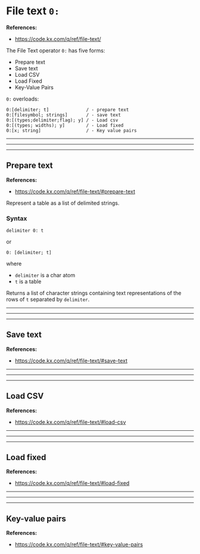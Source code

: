 # File text `0:`

**References:**
- https://code.kx.com/q/ref/file-text/

The File Text operator `0:` has five forms:
- Prepare text
- Save text
- Load CSV
- Load Fixed
- Key-Value Pairs


`0:` overloads:

~~~~
0:[delimiter; t]              / - prepare text
0:[filesymbol; strings]       / - save text
0:[(types;delimiter;flag); y] / - Load csv
0:[(types; widths); y]        / - Load fixed
0:[x; string]                 / - Key value pairs
~~~~

-----------------------------------------------------------------------------------------------------------------
----------------------------------------------------------------------------------------------------------------
----------------------------------------------------------------------------------------------------------------

## Prepare text

**References:**
- https://code.kx.com/q/ref/file-text/#prepare-text

Represent a table as a list of delimited strings.

### Syntax

~~~~
delimiter 0: t
~~~~

or

~~~~
0: [delimiter; t]
~~~~

where
- `delimiter` is a char atom
- `t` is a table

Returns a list of character strings containing text representations of the rows of `t` separated by
`delimiter`. 

-----------------------------------------------------------------------------------------------------------------
----------------------------------------------------------------------------------------------------------------
----------------------------------------------------------------------------------------------------------------

## Save text

**References:**
- https://code.kx.com/q/ref/file-text/#save-text

-----------------------------------------------------------------------------------------------------------------
----------------------------------------------------------------------------------------------------------------
----------------------------------------------------------------------------------------------------------------

## Load CSV

**References:**
- https://code.kx.com/q/ref/file-text/#load-csv

-----------------------------------------------------------------------------------------------------------------
----------------------------------------------------------------------------------------------------------------
----------------------------------------------------------------------------------------------------------------

## Load fixed


**References:**
- https://code.kx.com/q/ref/file-text/#load-fixed

-----------------------------------------------------------------------------------------------------------------
----------------------------------------------------------------------------------------------------------------
----------------------------------------------------------------------------------------------------------------

## Key-value pairs

**References:**
- https://code.kx.com/q/ref/file-text/#key-value-pairs

